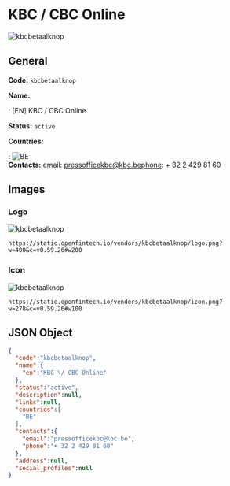 
# KBC / CBC Online 
![kbcbetaalknop](https://static.openfintech.io/vendors/kbcbetaalknop/logo.png?w=400&c=v0.59.26#w200)  

## General 
 
**Code:** `kbcbetaalknop` 
 
**Name:** 
 
:	[EN] KBC / CBC Online 
 
**Status:** `active` 
 
 
**Countries:** 
 
:	![BE](https://cdnjs.cloudflare.com/ajax/libs/flag-icon-css/3.3.0/flags/4x3/be.svg#w24)  
**Contacts:** 
email: pressofficekbc@kbc.bephone: + 32 2 429 81 60
## Images 

### Logo 
 
![kbcbetaalknop](https://static.openfintech.io/vendors/kbcbetaalknop/logo.png?w=400&c=v0.59.26#w200)  

```
https://static.openfintech.io/vendors/kbcbetaalknop/logo.png?w=400&c=v0.59.26#w200
```  

### Icon 
 
![kbcbetaalknop](https://static.openfintech.io/vendors/kbcbetaalknop/icon.png?w=278&c=v0.59.26#w100)  

```
https://static.openfintech.io/vendors/kbcbetaalknop/icon.png?w=278&c=v0.59.26#w100
```  

## JSON Object 

```json
{
  "code":"kbcbetaalknop",
  "name":{
    "en":"KBC \/ CBC Online"
  },
  "status":"active",
  "description":null,
  "links":null,
  "countries":[
    "BE"
  ],
  "contacts":{
    "email":"pressofficekbc@kbc.be",
    "phone":"+ 32 2 429 81 60"
  },
  "address":null,
  "social_profiles":null
}
```  

